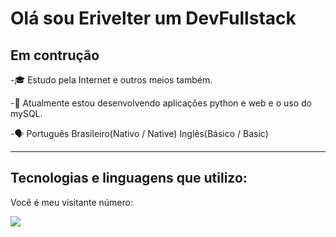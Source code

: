 # Olá sou Erivelter um DevFullstack

## Em contrução
-🎓 Estudo pela Internet e outros meios também.

-🌱 Atualmente estou desenvolvendo aplicações python e web e o uso do mySQL.

-🗣️ Português Brasileiro(Nativo / Native)        Inglês(Básico / Basic)

---------------------------------------------------------------------------------------------------------------------------------------------------------------------------------------------
## Tecnologias e linguagens que utilizo:

Você é meu visitante número: 

<img src="https://profile-counter.glitch.me/Erivelter/count.svg">
<!---
Erivelter/Erivelter is a ✨ special ✨ repository because its `README.md` (this file) appears on your GitHub profile.
You can click the Preview link to take a look at your changes.
--->
